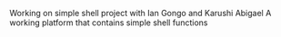 Working on simple shell project with Ian Gongo and Karushi Abigael
A working platform that contains simple shell functions
